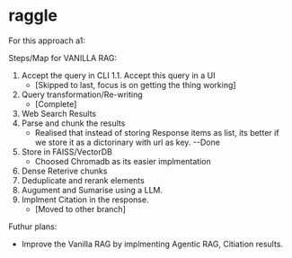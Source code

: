 # raggle
For this approach a1:

Steps/Map for VANILLA RAG:
1. Accept the query in CLI
    1.1. Accept this query in a UI
    - [Skipped to last, focus is on getting the thing working]
2. Query transformation/Re-writing
    - [Complete]
3. Web Search Results
4. Parse and chunk the results
    - Realised that instead of storing Response items as list, its better if we store it as a dictorinary with url as key. --Done
5. Store in FAISS/VectorDB
    - Choosed Chromadb as its easier implmentation
6. Dense Reterive chunks
7. Deduplicate and rerank elements
8. Augument and Sumarise using a LLM.
9. Implment Citation in the response.
    - [Moved to other branch]

Futhur plans:
- Improve the Vanilla RAG by implmenting Agentic RAG, Citiation results.
